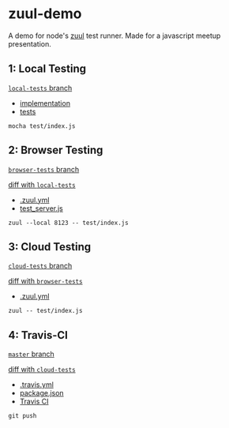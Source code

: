 zuul-demo
=========

A demo for node's [zuul](/defunctzombie/zuul) test runner. Made for a javascript meetup presentation.

## 1: Local Testing

[`local-tests` branch](/yanatan16/zuul-demo/tree/local-tests)

- [implementation](/yanatan16/zuul-demo/blob/master/index.js)
- [tests](/yanatan16/zuul-demo/blob/master/test/index.js)

```
mocha test/index.js
```

## 2: Browser Testing

[`browser-tests` branch](/yanatan16/zuul-demo/tree/browser-tests)

[diff with `local-tests`](/yanatan16/zuul-demo/compare/local-tests...browser-tests)

- [.zuul.yml](/yanatan16/zuul-demo/blob/master/.zuul.yml)
- [test_server.js](/yanatan16/zuul-demo/blob/master/test/test_server.js)

```
zuul --local 8123 -- test/index.js
```

## 3: Cloud Testing

[`cloud-tests` branch](/yanatan16/zuul-demo/tree/cloud-tests)

[diff with `browser-tests`](/yanatan16/zuul-demo/compare/browser-tests...cloud-tests)

- [.zuul.yml](/yanatan16/zuul-demo/blob/master/.zuul.yml)

```
zuul -- test/index.js
```

## 4: Travis-CI

[`master` branch](/yanatan16/zuul-demo/tree/master)

[diff with `cloud-tests`](/yanatan16/zuul-demo/compare/cloud-tests...master)

- [.travis.yml](/yanatan16/zuul-demo/blob/master/.travis.yml)
- [package.json](/yanatan16/zuul-demo/blob/master/package.json)
- [Travis CI](travis-ci.org)

```
git push
```